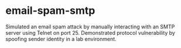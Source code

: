 # email-spam-smtp
Simulated an email spam attack by manually interacting with an SMTP server using Telnet on port 25. Demonstrated protocol vulnerability by spoofing sender identity in a lab environment.
